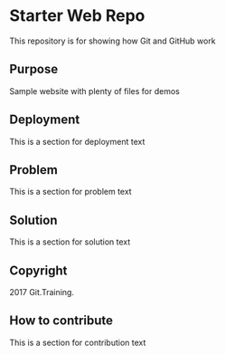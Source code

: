 # Starter Web Repo

This repository is for showing how Git and GitHub work

## Purpose

Sample website with plenty of files for demos

## Deployment

This is a section for deployment text

## Problem

This is a section for problem text

## Solution

This is a section for solution text

## Copyright

2017 Git.Training.

## How to contribute

This is a section for contribution text